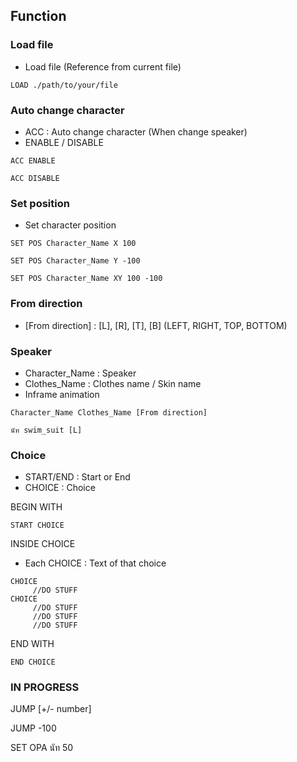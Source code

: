 ## Function

### Load file

-    Load file (Reference from current file)

```
LOAD ./path/to/your/file
```

### Auto change character

-    ACC : Auto change character (When change speaker)
-    ENABLE / DISABLE

```
ACC ENABLE
```

```
ACC DISABLE
```

### Set position

-    Set character position

```
SET POS Character_Name X 100
```

```
SET POS Character_Name Y -100
```

```
SET POS Character_Name XY 100 -100
```

### From direction

-    [From direction] : [L], [R], [T], [B] (LEFT, RIGHT, TOP, BOTTOM)

### Speaker

-    Character_Name : Speaker
-    Clothes_Name : Clothes name / Skin name
-    Inframe animation

```
Character_Name Clothes_Name [From direction]
```

```
นัท swim_suit [L]
```

### Choice

-    START/END : Start or End
-    CHOICE : Choice

BEGIN WITH

```
START CHOICE
```

INSIDE CHOICE

-    Each CHOICE : Text of that choice

```
CHOICE
     //DO STUFF
CHOICE
     //DO STUFF
     //DO STUFF
     //DO STUFF
```

END WITH

```
END CHOICE
```

### IN PROGRESS

JUMP [+/- number]

JUMP -100

SET OPA นัท 50
